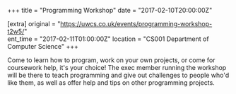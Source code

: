 +++
title = "Programming Workshop"
date = "2017-02-10T20:00:00Z"

[extra]
original = "https://uwcs.co.uk/events/programming-workshop-t2w5/"    
ent_time = "2017-02-11T01:00:00Z"
location = "CS001 Department of Computer Science"
+++

Come to learn how to program, work on your own projects, or come for coursework help, it's your choice\! The exec member running the workshop will be there to teach programming and give out challenges to people who'd like them, as well as offer help and tips on other programming projects.

